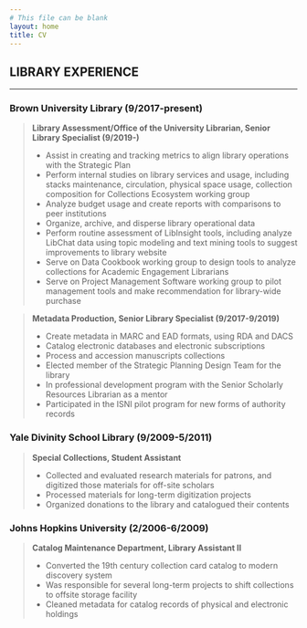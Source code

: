 ```yaml
---
# This file can be blank
layout: home
title: CV
---
```


## LIBRARY EXPERIENCE  
---
### Brown University Library (9/2017-present)
> **Library Assessment/Office of the University Librarian, Senior Library Specialist (9/2019-)**
> - Assist in creating and tracking metrics to align library operations with the Strategic Plan 
> - Perform internal studies on library services and usage, including stacks maintenance, circulation, physical space usage, collection composition for Collections Ecosystem working group
> - Analyze budget usage and create reports with comparisons to peer institutions
> - Organize, archive, and disperse library operational data
> - Perform routine assessment of LibInsight tools, including analyze LibChat data using topic modeling and text mining tools to suggest improvements to library website 
> - Serve on Data Cookbook working group to design tools to analyze collections for Academic Engagement Librarians 
> - Serve on Project Management Software working group to pilot management tools and make recommendation for library-wide purchase 

> **Metadata Production, Senior Library Specialist (9/2017-9/2019)**
> - Create metadata in MARC and EAD formats, using RDA and DACS 
> - Catalog electronic databases and electronic subscriptions 
> - Process and accession manuscripts collections 
> - Elected member of the Strategic Planning Design Team for the library 
> - In professional development program with the Senior Scholarly Resources Librarian as a mentor 
> - Participated in the ISNI pilot program for new forms of authority records 

### Yale Divinity School Library (9/2009-5/2011)
> **Special Collections, Student Assistant**
> - Collected and evaluated research materials for patrons, and digitized those materials for off-site scholars 
> - Processed materials for long-term digitization projects 
> - Organized donations to the library and catalogued their contents 

### Johns Hopkins University (2/2006-6/2009)
> **Catalog Maintenance Department, Library Assistant II**
> - Converted the 19th century collection card catalog to modern discovery system 
> - Was responsible for several long-term projects to shift collections to offsite storage facility 
> - Cleaned metadata for catalog records of physical and electronic holdings 

